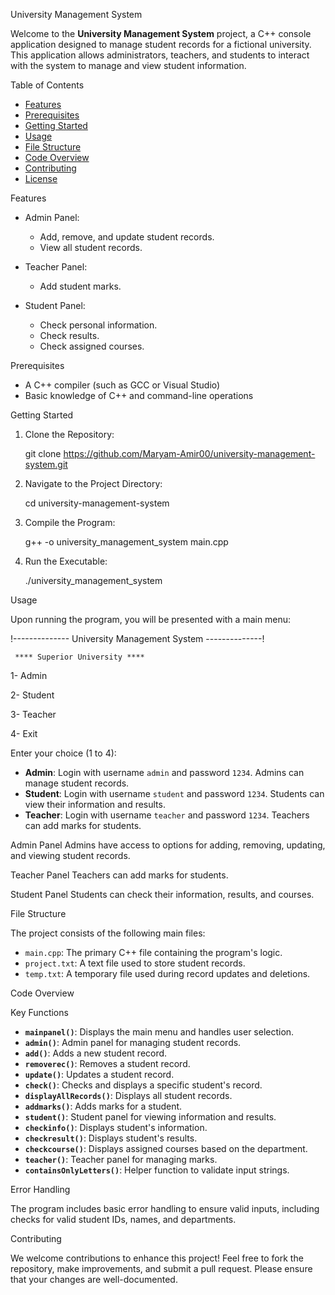  University Management System

Welcome to the **University Management System** project, a C++ console application designed to manage student records for a fictional university. This application allows administrators, teachers, and students to interact with the system to manage and view student information.

 Table of Contents

- [Features](#features)
- [Prerequisites](#prerequisites)
- [Getting Started](#getting-started)
- [Usage](#usage)
- [File Structure](#file-structure)
- [Code Overview](#code-overview)
- [Contributing](#contributing)
- [License](#license)

 Features

- Admin Panel:
  - Add, remove, and update student records.
  - View all student records.
  
- Teacher Panel:
  - Add student marks.

- Student Panel:
  - Check personal information.
  - Check results.
  - Check assigned courses.

 Prerequisites

- A C++ compiler (such as GCC or Visual Studio)
- Basic knowledge of C++ and command-line operations

 Getting Started

1. Clone the Repository:

   git clone https://github.com/Maryam-Amir00/university-management-system.git
   

2. Navigate to the Project Directory:
   
   cd university-management-system
  

3. Compile the Program:
   
   g++ -o university_management_system main.cpp
   

4. Run the Executable:
   
   ./university_management_system
  

Usage

Upon running the program, you will be presented with a main menu:

!-------------- University Management System --------------!

     **** Superior University ****

  1- Admin

  2- Student

  3- Teacher

  4- Exit

 Enter your choice (1 to 4):

- **Admin**: Login with username `admin` and password `1234`. Admins can manage student records.
- **Student**: Login with username `student` and password `1234`. Students can view their information and results.
- **Teacher**: Login with username `teacher` and password `1234`. Teachers can add marks for students.

 Admin Panel
Admins have access to options for adding, removing, updating, and viewing student records.

 Teacher Panel
Teachers can add marks for students.

 Student Panel
Students can check their information, results, and courses.

 File Structure

The project consists of the following main files:

- `main.cpp`: The primary C++ file containing the program's logic.
- `project.txt`: A text file used to store student records.
- `temp.txt`: A temporary file used during record updates and deletions.

 Code Overview

 Key Functions

- **`mainpanel()`**: Displays the main menu and handles user selection.
- **`admin()`**: Admin panel for managing student records.
- **`add()`**: Adds a new student record.
- **`removerec()`**: Removes a student record.
- **`update()`**: Updates a student record.
- **`check()`**: Checks and displays a specific student's record.
- **`displayAllRecords()`**: Displays all student records.
- **`addmarks()`**: Adds marks for a student.
- **`student()`**: Student panel for viewing information and results.
- **`checkinfo()`**: Displays student's information.
- **`checkresult()`**: Displays student's results.
- **`checkcourse()`**: Displays assigned courses based on the department.
- **`teacher()`**: Teacher panel for managing marks.
- **`containsOnlyLetters()`**: Helper function to validate input strings.

 Error Handling

The program includes basic error handling to ensure valid inputs, including checks for valid student IDs, names, and departments.

 Contributing

We welcome contributions to enhance this project! Feel free to fork the repository, make improvements, and submit a pull request. Please ensure that your changes are well-documented.

